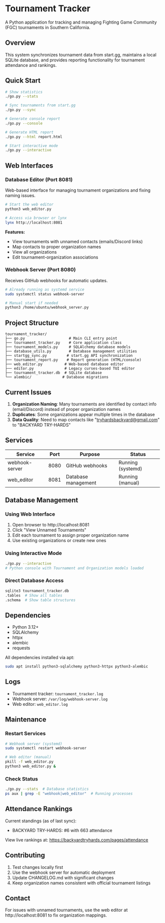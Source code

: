 # Tournament Tracker

A Python application for tracking and managing Fighting Game Community (FGC) tournaments in Southern California.

## Overview

This system synchronizes tournament data from start.gg, maintains a local SQLite database, and provides reporting functionality for tournament attendance and rankings.

## Quick Start

```bash
# Show statistics
./go.py --stats

# Sync tournaments from start.gg
./go.py --sync

# Generate console report
./go.py --console

# Generate HTML report
./go.py --html report.html

# Start interactive mode
./go.py --interactive
```

## Web Interfaces

### Database Editor (Port 8081)
Web-based interface for managing tournament organizations and fixing naming issues.

```bash
# Start the web editor
python3 web_editor.py

# Access via browser or lynx
lynx http://localhost:8081
```

**Features:**
- View tournaments with unnamed contacts (emails/Discord links)
- Map contacts to proper organization names
- View all organizations
- Edit tournament-organization associations

### Webhook Server (Port 8080)
Receives GitHub webhooks for automatic updates.

```bash
# Already running as systemd service
sudo systemctl status webhook-server

# Manual start if needed
python3 /home/ubuntu/webhook_server.py
```

## Project Structure

```
tournament_tracker/
├── go.py                    # Main CLI entry point
├── tournament_tracker.py    # Core application class
├── tournament_models.py     # SQLAlchemy database models
├── database_utils.py        # Database management utilities
├── startgg_sync.py         # start.gg API synchronization
├── tournament_report.py    # Report generation (HTML/console)
├── web_editor.py          # Web-based database editor
├── editor.py              # Legacy curses-based TUI editor
├── tournament_tracker.db  # SQLite database
└── alembic/              # Database migrations
```

## Current Issues

1. **Organization Naming**: Many tournaments are identified by contact info (email/Discord) instead of proper organization names
2. **Duplicates**: Some organizations appear multiple times in the database
3. **Data Quality**: Need to map contacts like "tryhardsbackyard@gmail.com" to "BACKYARD TRY-HARDS"

## Services

| Service | Port | Purpose | Status |
|---------|------|---------|--------|
| webhook-server | 8080 | GitHub webhooks | Running (systemd) |
| web_editor | 8081 | Database management | Running (manual) |

## Database Management

### Using Web Interface
1. Open browser to http://localhost:8081
2. Click "View Unnamed Tournaments"
3. Edit each tournament to assign proper organization name
4. Use existing organizations or create new ones

### Using Interactive Mode
```bash
./go.py --interactive
# Python console with Tournament and Organization models loaded
```

### Direct Database Access
```bash
sqlite3 tournament_tracker.db
.tables  # Show all tables
.schema  # Show table structures
```

## Dependencies

- Python 3.12+
- SQLAlchemy
- httpx
- alembic
- requests

All dependencies installed via apt:
```bash
sudo apt install python3-sqlalchemy python3-httpx python3-alembic
```

## Logs

- Tournament tracker: `tournament_tracker.log`
- Webhook server: `/var/log/webhook-server.log`
- Web editor: `web_editor.log`

## Maintenance

### Restart Services
```bash
# Webhook server (systemd)
sudo systemctl restart webhook-server

# Web editor (manual)
pkill -f web_editor.py
python3 web_editor.py &
```

### Check Status
```bash
./go.py --stats  # Database statistics
ps aux | grep -E "webhook|web_editor"  # Running processes
```

## Attendance Rankings

Current standings (as of last sync):
- BACKYARD TRY-HARDS: #6 with 663 attendance

View live rankings at: https://backyardtryhards.com/pages/attendance

## Contributing

1. Test changes locally first
2. Use the webhook server for automatic deployment
3. Update CHANGELOG.md with significant changes
4. Keep organization names consistent with official tournament listings

## Contact

For issues with unnamed tournaments, use the web editor at http://localhost:8081 to fix organization mappings.